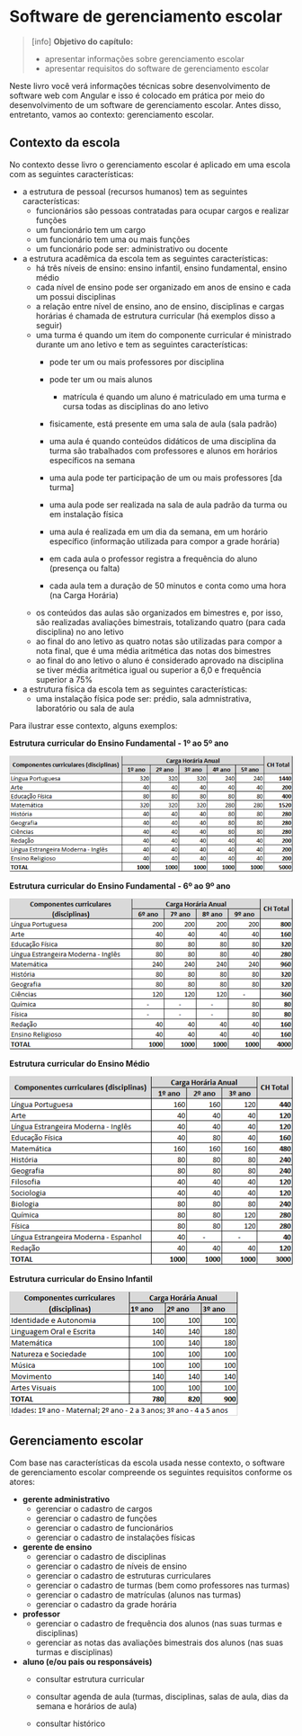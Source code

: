 # Software de gerenciamento escolar

> \[info\] **Objetivo do capítulo:**
>
> * apresentar informações sobre gerenciamento escolar
> * apresentar requisitos do software de gerenciamento escolar

Neste livro você verá informações técnicas sobre desenvolvimento de software web com Angular e isso é colocado em prática por meio do desenvolvimento de um software de gerenciamento escolar. Antes disso, entretanto, vamos ao contexto: gerenciamento escolar.

## Contexto da escola

No contexto desse livro o gerenciamento escolar é aplicado em uma escola com as seguintes características:

* a estrutura de pessoal \(recursos humanos\) tem as seguintes características:
  * funcionários são pessoas contratadas para ocupar cargos e realizar funções
  * um funcionário tem um cargo
  * um funcionário tem uma ou mais funções
  * um funcionário pode ser: administrativo ou docente
* a estrutura acadêmica da escola tem as seguintes características:
  * há três níveis de ensino: ensino infantil, ensino fundamental, ensino médio
  * cada nível de ensino pode ser organizado em anos de ensino e cada um possui disciplinas 
  * a relação entre nível de ensino, ano de ensino, disciplinas e cargas horárias é chamada de estrutura curricular \(há exemplos disso a seguir\) 
  * uma turma é quando um item do componente curricular é ministrado durante um ano letivo e tem as seguintes características:
    * pode ter um ou mais professores por disciplina
    * pode ter um ou mais alunos
      * matrícula é quando um aluno é matriculado em uma turma e cursa todas as disciplinas do ano letivo
    * fisicamente, está presente em uma sala de aula \(sala padrão\)

    * uma aula é quando conteúdos didáticos de uma disciplina da turma são trabalhados com professores e alunos em horários específicos na semana

    * uma aula pode ter participação de um ou mais professores \[da turma\]
    * uma aula pode ser realizada na sala de aula padrão da turma ou em instalação física
    * uma aula é realizada em um dia da semana, em um horário específico \(informação utilizada para compor a grade horária\)
    * em cada aula o professor registra a frequência do aluno \(presença ou falta\)
    * cada aula tem a duração de 50 minutos e conta como uma hora \(na Carga Horária\)
  * os conteúdos das aulas são organizados em bimestres e, por isso, são realizadas avaliações bimestrais, totalizando quatro \(para cada disciplina\) no ano letivo
  * ao final do ano letivo as quatro notas são utilizadas para compor a nota final, que é uma média aritmética das notas dos bimestres
  * ao final do ano letivo o aluno é considerado aprovado na disciplina se tiver média aritmética igual ou superior a 6,0 e frequência superior a 75%
* a estrutura física da escola tem as seguintes características:
  * uma instalação física pode ser: prédio, sala admnistrativa, laboratório ou sala de aula

Para ilustrar esse contexto, alguns exemplos:

**Estrutura curricular do Ensino Fundamental - 1º ao 5º ano**

![](/assets/escola-estrutura-curricular-1-5.png)

**Estrutura curricular do Ensino Fundamental - 6º ao 9º ano**

![](/assets/escola-estrutura-curricular-6-9.png)

**Estrutura curricular do Ensino Médio**

![](/assets/escola-estrutura-curricular-medio.png)

**Estrutura curricular do Ensino Infantil**

![](/assets/escola-estrutura-ensino-infantil.png)

## Gerenciamento escolar

Com base nas características da escola usada nesse contexto, o software de gerenciamento escolar compreende os seguintes requisitos conforme os atores:

* **gerente administrativo**
  * gerenciar o cadastro de cargos
  * gerenciar o cadastro de funções
  * gerenciar o cadastro de funcionários
  * gerenciar o cadastro de instalações físicas
* **gerente de ensino**
  * gerenciar o cadastro de disciplinas
  * gerenciar o cadastro de níveis de ensino
  * gerenciar o cadastro de estruturas curriculares
  * gerenciar o cadastro de turmas \(bem como professores nas turmas\)
  * gerenciar o cadastro de matrículas \(alunos nas turmas\)
  * gerenciar o cadastro da grade horária
* **professor**
  * gerenciar o cadastro de frequência dos alunos \(nas suas turmas e disciplinas\)
  * gerenciar as notas das avaliações bimestrais dos alunos \(nas suas turmas e disciplinas\)
* **aluno \(e/ou pais ou responsáveis\)**
  * consultar estrutura curricular
  * consultar agenda de aula \(turmas, disciplinas, salas de aula, dias da semana e horários de aula\)

  * consultar histórico



